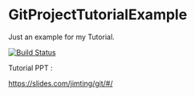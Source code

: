 # GitProjectTutorialExample
Just an example for my Tutorial.


[![Build Status](https://travis-ci.org/yanqing0709/GitProjectPythonUnitest2.svg?branch=master)](https://travis-ci.org/yanqing0709/GitProjectPythonUnitest2)

Tutorial PPT :

https://slides.com/jimting/git/#/

